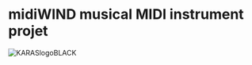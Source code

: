 # midiWIND musical MIDI instrument projet
![KARASlogoBLACK](https://github.com/user-attachments/assets/4662c737-c6e8-454c-bd94-73039c09995c)
